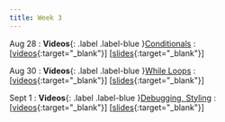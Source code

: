 ```yaml
---
title: Week 3
---
```


Aug 28
: **Videos**{: .label .label-blue }[Conditionals](https://edstem.org/us/courses/41289/lessons/70840)
  : \[[videos](https://www.youtube.com/playlist?list=PLWGqLlpet_GQ4EM432WkJrzhMYrCNrcDu){:target="_blank"}\] \[[slides](https://docs.google.com/presentation/d/1VATDJAqaeJSfF0K_eH5RBPAD1HwYRGYO3kPkjWmZXZA){:target="_blank"}\]

Aug 30
: **Videos**{: .label .label-blue }[While Loops](https://edstem.org/us/courses/41289/lessons/70869)
  : \[[videos](https://www.youtube.com/playlist?list=PLWGqLlpet_GR2UaaHiTk7NwXcMHwsDfFt){:target="_blank"}\] \[[slides](https://docs.google.com/presentation/d/1RQE3JzxIXqQgx4u5scyKDrnmRqrD3ZWhzNR1NJnAlKQ){:target="_blank"}\]

Sept 1
: **Videos**{: .label .label-blue }[Debugging, Styling]()
  : \[[videos](https://www.youtube.com/playlist?list=PLWGqLlpet_GSptVem4I4CvTylQFSkGlCz){:target="_blank"}\] \[[slides](https://docs.google.com/presentation/d/1T77aD649EUnTxN_1fVZiGOU3haRkjZ3UwSmUWFvhKwI){:target="_blank"}\]
